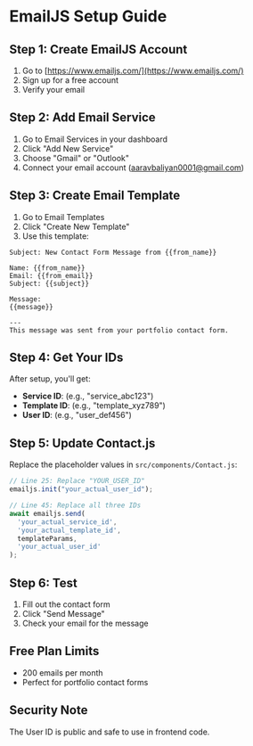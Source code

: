 # EmailJS Setup Guide

## Step 1: Create EmailJS Account
1. Go to [https://www.emailjs.com/](https://www.emailjs.com/)
2. Sign up for a free account
3. Verify your email

## Step 2: Add Email Service
1. Go to Email Services in your dashboard
2. Click "Add New Service"
3. Choose "Gmail" or "Outlook"
4. Connect your email account (aaravbaliyan0001@gmail.com)

## Step 3: Create Email Template
1. Go to Email Templates
2. Click "Create New Template"
3. Use this template:

```
Subject: New Contact Form Message from {{from_name}}

Name: {{from_name}}
Email: {{from_email}}
Subject: {{subject}}

Message:
{{message}}

---
This message was sent from your portfolio contact form.
```

## Step 4: Get Your IDs
After setup, you'll get:
- **Service ID**: (e.g., "service_abc123")
- **Template ID**: (e.g., "template_xyz789")
- **User ID**: (e.g., "user_def456")

## Step 5: Update Contact.js
Replace the placeholder values in `src/components/Contact.js`:

```javascript
// Line 25: Replace "YOUR_USER_ID"
emailjs.init("your_actual_user_id");

// Line 45: Replace all three IDs
await emailjs.send(
  'your_actual_service_id',
  'your_actual_template_id',
  templateParams,
  'your_actual_user_id'
);
```

## Step 6: Test
1. Fill out the contact form
2. Click "Send Message"
3. Check your email for the message

## Free Plan Limits
- 200 emails per month
- Perfect for portfolio contact forms

## Security Note
The User ID is public and safe to use in frontend code.
